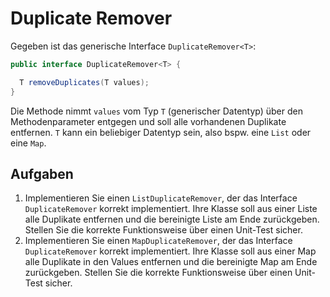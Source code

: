 # Duplicate Remover

Gegeben ist das generische Interface `DuplicateRemover<T>`:

```java
public interface DuplicateRemover<T> {

  T removeDuplicates(T values);
}
```

Die Methode nimmt `values` vom Typ `T` (generischer Datentyp) über den Methodenparameter entgegen und soll alle vorhandenen Duplikate entfernen. `T` kann ein beliebiger Datentyp sein, also bspw. eine `List` oder eine `Map`. 

## Aufgaben

1. Implementieren Sie einen `ListDuplicateRemover`, der das Interface `DuplicateRemover` korrekt implementiert. Ihre Klasse soll aus einer Liste alle Duplikate entfernen und die bereinigte Liste am Ende zurückgeben. Stellen Sie die korrekte Funktionsweise über einen Unit-Test sicher.
2. Implementieren Sie einen `MapDuplicateRemover`, der das Interface `DuplicateRemover` korrekt implementiert. Ihre Klasse soll aus einer Map alle Duplikate in den Values entfernen und die bereinigte Map am Ende zurückgeben. Stellen Sie die korrekte Funktionsweise über einen Unit-Test sicher.
